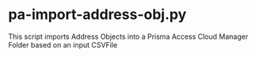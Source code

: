 # pa-import-address-obj.py
This script imports Address Objects into a Prisma Access Cloud Manager Folder based on an input CSVFile
